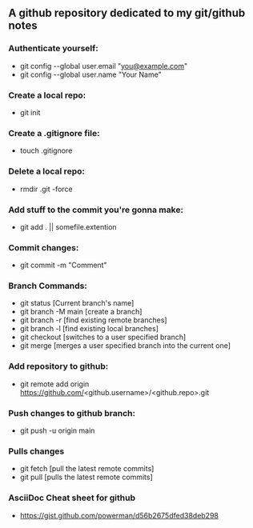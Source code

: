 ## A github repository dedicated to my git/github notes

### Authenticate yourself:
- git config --global user.email "you@example.com"
- git config --global user.name "Your Name"

### Create a local repo:
- git init

### Create a .gitignore file:
- touch .gitignore

### Delete a local repo:
- rmdir .git -force

### Add stuff to the commit you're gonna make:
- git add . || somefile.extention

### Commit changes:
- git commit -m "Comment"

### Branch Commands:
- git status [Current branch's name]
- git branch -M main [create a branch]
- git branch -r [find existing remote branches]
- git branch -l [find existing local branches]
- git checkout [switches to a user specified branch]
- git merge [merges a user specified branch into the current one]

### Add repository to github:
- git remote add origin https://github.com/<github.username>/<github.repo>.git

### Push changes to github branch:
- git push -u origin main

### Pulls changes
- git fetch [pull the latest remote commits]
- git pull [pulls the latest remote commits]

### AsciiDoc Cheat sheet for github
- https://gist.github.com/powerman/d56b2675dfed38deb298